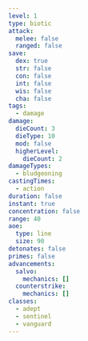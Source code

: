 ```yaml
---
level: 1
type: biotic
attack:
  melee: false
  ranged: false
save:
  dex: true
  str: false
  con: false
  int: false
  wis: false
  cha: false
tags:
  - damage
damage:
  dieCount: 3
  dieType: 10
  mod: false
  higherLevel:
    dieCount: 2
damageTypes:
  - bludgeoning
castingTimes:
  - action
duration: false
instant: true
concentration: false
range: 40
aoe:
  type: line
  size: 90
detonates: false
primes: false
advancements:
  salvo:
    mechanics: []
  counterstrike:
    mechanics: []
classes:
  - adept
  - sentinel
  - vanguard
---
```

